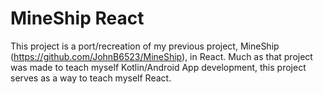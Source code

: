 # MineShip React

This project is a port/recreation of my previous project, MineShip (https://github.com/JohnB6523/MineShip), in React. Much as that project was made to teach myself Kotlin/Android App development, this project serves as a way to teach myself React.
